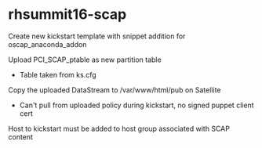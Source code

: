 # rhsummit16-scap

Create new kickstart template with snippet addition for oscap_anaconda_addon

Upload PCI_SCAP_ptable as new partition table
* Table taken from ks.cfg 

Copy the uploaded DataStream to /var/www/html/pub on Satellite
* Can't pull from uploaded policy during kickstart, no signed puppet client cert

Host to kickstart must be added to host group associated with SCAP content
